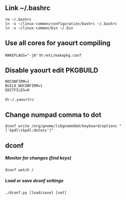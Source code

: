## Link ~/.bashrc
```
rm ~/.bashrc
ln -s ~/linux-common/configuration/bashrc ~/.bashrc
ln -s ~/linux-common/bin ~/.bin
```

## Use all cores for yaourt compiling
`MAKEFLAGS="-j6"` in `/etc/makepkg.conf`

## Disable yaourt edit PKGBUILD
```
NOCONFIRM=1
BUILD_NOCONFIRM=1
EDITFILES=0
```
in `~/.yaourtrc`

## Change numpad comma to dot
```
dconf write /org/gnome/libgnomekbd/keyboard/options "['kpdl\tkpdl:dotoss']"
```

## dconf

##### Monitor for changes (find keys)
```
dconf watch /
```

##### Load or save dconf settings
```
./dconf.py [load/save] [set]
```
